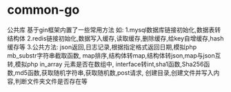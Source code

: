 # common-go
公共库
基于gin框架内置了一些常用方法
如: 
1.mysql数据库链接初始化,数据表转结构体
2.redis链接初始化,数据写入缓存,读取缓存,删除缓存,给key自增缓存,hash缓存等
3.公共方法:
  json返回,日志记录,根据指定格式返回日期,模拟php mb_substr字符串截取函数,
  map排序,结构体转map,结构体转json,map与json互转,模拟php in_array 元素是否在数组中,
  interface转int,sha1函数,Sha256函数,md5函数,获取随机字符串,获取随机数,post请求,
  创建目录,创建文件并写入内容,判断文件夹文件是否存在等
